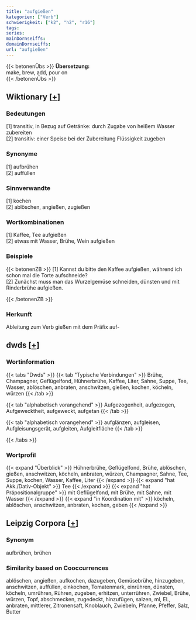 ```yaml
---
title: "aufgießen"
kategorien: ["Verb"]
schwierigkeit: ["k2", "h2", "r16"]
tags:
series:
mainDornseiffs:
domainDornseiffs:
url: "aufgießen"
---
```


{{< betonenÜbs >}}
**Übersetzung:**  
make, brew, add, pour on  
{{< /betonenÜbs >}}

## Wiktionary [[+](https://de.wiktionary.org/wiki/aufgießen)]

### Bedeutungen
[1] transitiv, in Bezug auf Getränke: durch Zugabe von heißem Wasser zubereiten  
[2] transitiv: einer Speise bei der Zubereitung Flüssigkeit zugeben  

### Synonyme
[1] aufbrühen  
[2] auffüllen  

### Sinnverwandte
[1] kochen  
[2] ablöschen, angießen, zugießen  

### Wortkombinationen
[1] Kaffee, Tee aufgießen  
[2] etwas mit Wasser, Brühe, Wein aufgießen  

### Beispiele
{{< betonenZB >}}
[1] Kannst du bitte den Kaffee aufgießen, während ich schon mal die Torte aufschneide?  
[2] Zunächst muss man das Wurzelgemüse schneiden, dünsten und mit Rinderbrühe aufgießen.  

{{< /betonenZB >}}
### Herkunft
Ableitung zum Verb gießen mit dem Präfix auf-  



## dwds [[+](https://www.dwds.de/wb/aufgießen)]

### Wortinformation
{{< tabs "Dwds" >}}
{{< tab "Typische Verbindungen" >}}
Brühe, Champagner, Geflügelfond, Hühnerbrühe, Kaffee, Liter, Sahne, Suppe, Tee, Wasser, ablöschen, anbraten, anschwitzen, gießen, kochen, köcheln, würzen
{{< /tab >}}

{{< tab "alphabetisch vorangehend" >}}
Aufgezogenheit, aufgezogen, Aufgewecktheit, aufgeweckt, aufgetan
{{< /tab >}}

{{< tab "alphabetisch vorangehend" >}}
aufglänzen, aufgleisen, Aufgleisungsgerät, aufgleiten, Aufgleitfläche
{{< /tab >}}

{{< /tabs >}}

### Wortprofil
{{< expand "Überblick" >}} Hühnerbrühe, Geflügelfond, Brühe, ablöschen, gießen, anschwitzen, köcheln, anbraten, würzen, Champagner, Sahne, Tee, Suppe, kochen, Wasser, Kaffee, Liter {{< /expand >}}
{{< expand "hat Akk./Dativ-Objekt" >}} Tee {{< /expand >}}
{{< expand "hat Präpositionalgruppe" >}} mit Geflügelfond, mit Brühe, mit Sahne, mit Wasser {{< /expand >}}
{{< expand "in Koordination mit" >}} köcheln, ablöschen, anschwitzen, anbraten, kochen, geben {{< /expand >}}

## Leipzig Corpora [[+](https://corpora.uni-leipzig.de/en/res?word=aufgießen&corpusId=deu_newscrawl-public_2018)]


### Synonym
aufbrühen, brühen


### Similarity based on Cooccurrences
ablöschen, angießen, aufkochen, dazugeben, Gemüsebrühe, hinzugeben, anschwitzen, auffüllen, einkochen, Tomatenmark, einrühren, dünsten, köcheln, umrühren, Rühren, zugeben, erhitzen, unterrühren, Zwiebel, Brühe, würzen, Topf, abschmecken, zugedeckt, hinzufügen, salzen, ml, EL, anbraten, mittlerer, Zitronensaft, Knoblauch, Zwiebeln, Pfanne, Pfeffer, Salz, Butter

